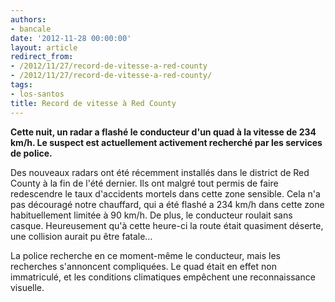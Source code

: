 ```yaml
---
authors:
- bancale
date: '2012-11-28 00:00:00'
layout: article
redirect_from:
- /2012/11/27/record-de-vitesse-a-red-county
- /2012/11/27/record-de-vitesse-a-red-county/
tags:
- los-santos
title: Record de vitesse à Red County
---
```



 **Cette nuit, un radar a flashé le conducteur d'un quad à la vitesse de 234 km/h. Le suspect est actuellement activement recherché par les services de police.**

Des nouveaux radars ont été récemment installés dans le district de Red County à la fin de l'été dernier. Ils ont malgré tout permis de faire redescendre le taux d'accidents mortels dans cette zone sensible. Cela n'a pas découragé notre chauffard, qui a été flashé a 234 km/h dans cette zone habituellement limitée à 90 km/h. De plus, le conducteur roulait sans casque. Heureusement qu'à cette heure-ci la route était quasiment déserte, une collision aurait pu être fatale…

La police recherche en ce moment-même le conducteur, mais les recherches s'annoncent compliquées. Le quad était en effet non immatriculé, et les conditions climatiques empêchent une reconnaissance visuelle.